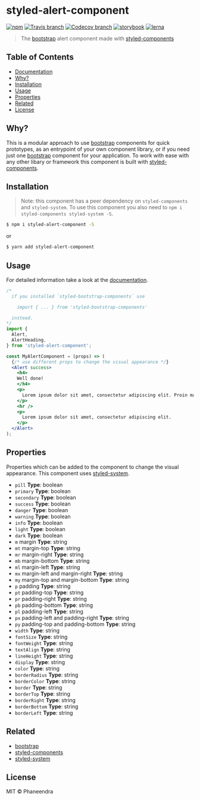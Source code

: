 # styled-alert-component

[![npm](https://img.shields.io/npm/v/styled-alert-component.svg?style=flat-square)](https://www.npmjs.com/package/styled-alert-component)
[![Travis branch](https://img.shields.io/travis/phaneendra/styled-bootstrap-components/master.svg?style=flat-square)](https://travis-ci.org/phaneendra/styled-bootstrap-components)
[![Codecov branch](https://img.shields.io/codecov/c/github/phaneendra/styled-bootstrap-components/master.svg?style=flat-square)](https://codecov.io/gh/phaneendra/styled-bootstrap-components)
[![storybook](https://img.shields.io/badge/docs%20with-storybook-f1618c.svg?style=flat-square)](https://phaneendra.github.io/styled-bootstrap-components)
[![lerna](https://img.shields.io/badge/maintained%20with-lerna-cc00ff.svg?style=flat-square)](https://lernajs.io/)

> The [bootstrap](https://getbootstrap.com) alert component made with [styled-components](https://styled-components.com)

## Table of Contents

* [Documentation](https://phaneendra.github.io/styled-bootstrap-components)
* [Why?](#why)
* [Installation](#installation)
* [Usage](#usage)
* [Properties](#properties)
* [Related](#related)
* [License](#license)

## Why?

This is a modular approach to use [bootstrap](https://getbootstrap.com) components for quick prototypes, as an entrypoint of your own component library, or if you need just one [bootstrap](https://getbootstrap.com) component for your application. To work with ease with any other libary or framework this component is built with [styled-components](https://styled-components.com).

## Installation

> Note: this component has a peer dependency on `styled-components` and `styled-system`. To use this component you also need to `npm i styled-components styled-system -S`.

```sh
$ npm i styled-alert-component -S
```

or

```sh
$ yarn add styled-alert-component
```

## Usage

For detailed information take a look at the [documentation](https://phaneendra.github.io/styled-bootstrap-components).

```jsx
/*
  if you installed `styled-bootstrap-components` use

    import { ... } from 'styled-bootstrap-components'

  instead.
*/
import {
  Alert,
  AlertHeading,
} from 'styled-alert-component';

const MyAlertComponent = (props) => (
  {/* use different props to change the visual appearance */}
  <Alert success>
    <h4>
    Well done!
    </h4>
    <p>
      Lorem ipsum dolor sit amet, consectetur adipiscing elit. Proin malesuada ante metus, eu tempus erat ultricies imperdiet.
    </p>
    <hr />
    <p>
      Lorem ipsum dolor sit amet, consectetur adipiscing elit.
    </p>
  </Alert>
);
```

## Properties

Properties which can be added to the component to change the visual appearance. This component uses [styled-system](http://jxnblk.com/styled-system/).

* `pill` **Type**: boolean
* `primary` **Type**: boolean
* `secondary` **Type**: boolean
* `success` **Type**: boolean
* `danger` **Type**: boolean
* `warning` **Type**: boolean
* `info` **Type**: boolean
* `light` **Type**: boolean
* `dark` **Type**: boolean
* `m`  margin **Type**: string
* `mt` margin-top **Type**: string
* `mr` margin-right **Type**: string
* `mb` margin-bottom **Type**: string
* `ml` margin-left **Type**: string
* `mx` margin-left and margin-right **Type**: string
* `my` margin-top and margin-bottom **Type**: string
* `p`  padding **Type**: string
* `pt` padding-top **Type**: string
* `pr` padding-right **Type**: string
* `pb` padding-bottom **Type**: string
* `pl` padding-left **Type**: string
* `px` padding-left and padding-right **Type**: string
* `py` padding-top and padding-bottom **Type**: string
* `width` **Type**: string
* `fontSize` **Type**: string
* `fontWeight` **Type**: string
* `textAlign` **Type**: string
* `lineHeight` **Type**: string
* `display` **Type**: string
* `color` **Type**: string
* `borderRadius` **Type**: string
* `borderColor` **Type**: string
* `border` **Type**: string
* `borderTop` **Type**: string
* `borderRight` **Type**: string
* `borderBottom` **Type**: string
* `borderLeft` **Type**: string

## Related

* [bootstrap](https://getbootstrap.com)
* [styled-components](https://styled-components.com)
* [styled-system](http://jxnblk.com/styled-system/)

## License

MIT © Phaneendra
